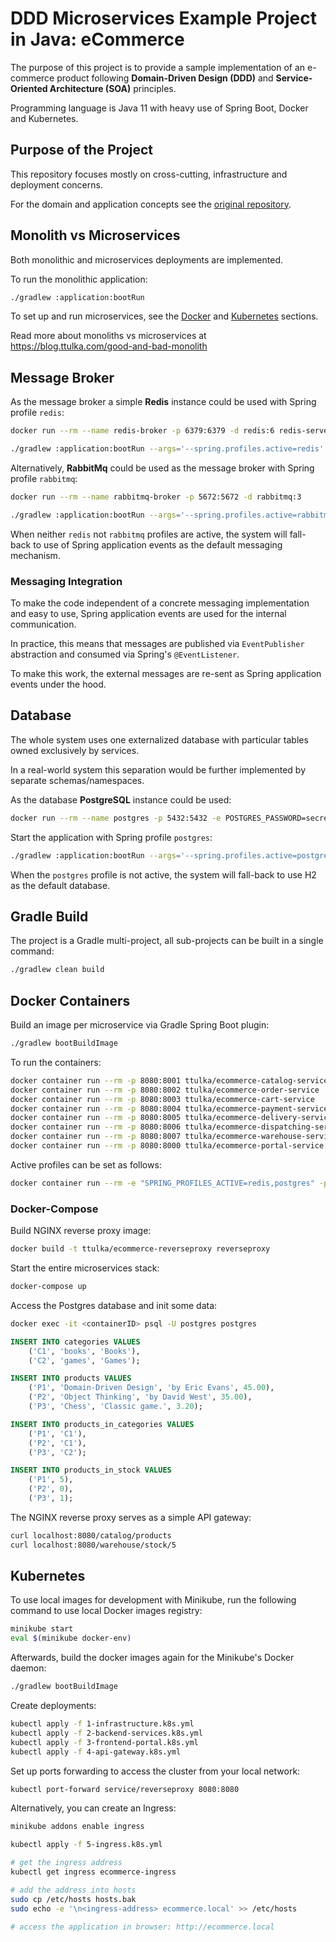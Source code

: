 
# DDD Microservices Example Project in Java: eCommerce

The purpose of this project is to provide a sample implementation of an e-commerce product following **Domain-Driven Design (DDD)** and **Service-Oriented Architecture (SOA)** principles.

Programming language is Java 11 with heavy use of Spring Boot, Docker and Kubernetes.

## Purpose of the Project

This repository focuses mostly on cross-cutting, infrastructure and deployment concerns. 

For the domain and application concepts see the [original repository](https://github.com/ttulka/ddd-example-ecommerce).

## Monolith vs Microservices

Both monolithic and microservices deployments are implemented. 

To run the monolithic application:

```sh
./gradlew :application:bootRun
```

To set up and run microservices, see the [Docker](#docker-containers) and [Kubernetes](#kubernetes) sections.

Read more about monoliths vs microservices at https://blog.ttulka.com/good-and-bad-monolith

## Message Broker

As the message broker a simple **Redis** instance could be used with Spring profile `redis`:

```sh
docker run --rm --name redis-broker -p 6379:6379 -d redis:6 redis-server

./gradlew :application:bootRun --args='--spring.profiles.active=redis'
```

Alternatively, **RabbitMq** could be used as the message broker with Spring profile `rabbitmq`:

```sh
docker run --rm --name rabbitmq-broker -p 5672:5672 -d rabbitmq:3

./gradlew :application:bootRun --args='--spring.profiles.active=rabbitmq'
```

When neither `redis` not `rabbitmq` profiles are active, the system will fall-back to use of Spring application events as the default messaging mechanism.

### Messaging Integration

To make the code independent of a concrete messaging implementation and easy to use, Spring application events are used for the internal communication.

In practice, this means that messages are published via `EventPublisher` abstraction and consumed via Spring's `@EventListener`.

To make this work, the external messages are re-sent as Spring application events under the hood.   

## Database

The whole system uses one externalized database with particular tables owned exclusively by services.

In a real-world system this separation would be further implemented by separate schemas/namespaces.

As the database **PostgreSQL** instance could be used:

```sh
docker run --rm --name postgres -p 5432:5432 -e POSTGRES_PASSWORD=secret -d postgres:13
```

Start the application with Spring profile `postgres`:

```sh
./gradlew :application:bootRun --args='--spring.profiles.active=postgres'
```

When the `postgres` profile is not active, the system will fall-back to use H2 as the default database.

## Gradle Build 

The project is a Gradle multi-project, all sub-projects can be built in a single command:

```sh
./gradlew clean build
```

## Docker Containers

Build an image per microservice via Gradle Spring Boot plugin:
```sh
./gradlew bootBuildImage
```

To run the containers:
```sh
docker container run --rm -p 8080:8001 ttulka/ecommerce-catalog-service
docker container run --rm -p 8080:8002 ttulka/ecommerce-order-service
docker container run --rm -p 8080:8003 ttulka/ecommerce-cart-service
docker container run --rm -p 8080:8004 ttulka/ecommerce-payment-service
docker container run --rm -p 8080:8005 ttulka/ecommerce-delivery-service
docker container run --rm -p 8080:8006 ttulka/ecommerce-dispatching-service
docker container run --rm -p 8080:8007 ttulka/ecommerce-warehouse-service
docker container run --rm -p 8080:8000 ttulka/ecommerce-portal-service
```

Active profiles can be set as follows:
```sh
docker container run --rm -e "SPRING_PROFILES_ACTIVE=redis,postgres" -p 8080:8001 ttulka/ecommerce-catalog-service
```

### Docker-Compose

Build NGINX reverse proxy image:
```sh
docker build -t ttulka/ecommerce-reverseproxy reverseproxy
```

Start the entire microservices stack:
```sh
docker-compose up
```

Access the Postgres database and init some data:
```sh
docker exec -it <containerID> psql -U postgres postgres
```

```sql
INSERT INTO categories VALUES
    ('C1', 'books', 'Books'),
    ('C2', 'games', 'Games');

INSERT INTO products VALUES
    ('P1', 'Domain-Driven Design', 'by Eric Evans', 45.00),
    ('P2', 'Object Thinking', 'by David West', 35.00),
    ('P3', 'Chess', 'Classic game.', 3.20);

INSERT INTO products_in_categories VALUES
    ('P1', 'C1'),
    ('P2', 'C1'),
    ('P3', 'C2');

INSERT INTO products_in_stock VALUES
    ('P1', 5),
    ('P2', 0),
    ('P3', 1);
```

The NGINX reverse proxy serves as a simple API gateway:
```sh
curl localhost:8080/catalog/products
curl localhost:8080/warehouse/stock/5
```

## Kubernetes

To use local images for development with Minikube, run the following command to use local Docker images registry:
```sh
minikube start
eval $(minikube docker-env)
```

Afterwards, build the docker images again for the Minikube's Docker daemon:
```sh
./gradlew bootBuildImage
```

Create deployments:
```sh
kubectl apply -f 1-infrastructure.k8s.yml
kubectl apply -f 2-backend-services.k8s.yml
kubectl apply -f 3-frontend-portal.k8s.yml
kubectl apply -f 4-api-gateway.k8s.yml
```

Set up ports forwarding to access the cluster from your local network:
```sh
kubectl port-forward service/reverseproxy 8080:8080
```

Alternatively, you can create an Ingress:
```sh
minikube addons enable ingress

kubectl apply -f 5-ingress.k8s.yml

# get the ingress address 
kubectl get ingress ecommerce-ingress

# add the address into hosts
sudo cp /etc/hosts hosts.bak
sudo echo -e '\n<ingress-address> ecommerce.local' >> /etc/hosts

# access the application in browser: http://ecommerce.local
``` 
